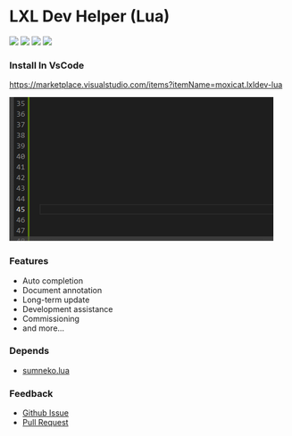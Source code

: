 # LXL Dev Helper (Lua)
![](https://img.shields.io/github/stars/moxicode/LXLDevHelper) ![](https://img.shields.io/github/forks/moxicode/LXLDevHelper) ![](https://img.shields.io/github/issues/moxicode/LXLDevHelper) ![](https://img.shields.io/github/license/moxicode/LXLDevHelper)

### Install In VsCode
https://marketplace.visualstudio.com/items?itemName=moxicat.lxldev-lua

![](example.gif)

### Features
 - Auto completion
 - Document annotation
 - Long-term update
 - Development assistance
 - Commissioning
 - and more...

 ### Depends
 - [sumneko.lua](https://marketplace.visualstudio.com/items?itemName=sumneko.lua)

 ### Feedback
  - [Github Issue](https://github.com/moxicode/LXLDevHelper/issues)
  - [Pull Request](https://github.com/moxicode/LXLDevHelper/pulls)